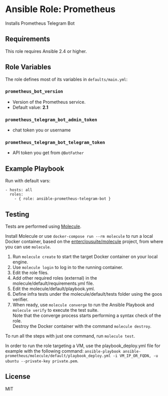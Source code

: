 Ansible Role: Prometheus 
======================================
Installs Prometheus Telegram Bot

## Requirements

This role requires Ansible 2.4 or higher.

## Role Variables

The role defines most of its variables in `defaults/main.yml`:

### `prometheus_bot_version`  
- Version of the Prometheus service.  
- Default value: **2.1** 

### `prometheus_telegram_bot_admin_token`
- chat token you or username

### `prometheus_telegram_bot_telegram_token`
- API token you get from `@BotFather`

## Example Playbook

Run with default vars:

    - hosts: all
      roles:
        - { role: ansible-prometheus-telegram-bot }

## Testing

Tests are performed using [Molecule](http://molecule.readthedocs.org/en/latest/).

Install Molecule or use `docker-compose run --rm molecule` to run a local Docker container, based on the [enterclousuite/molecule](https://hub.docker.com/r/fminzoni/molecule/) project, from where you can use `molecule`.

1. Run `molecule create` to start the target Docker container on your local engine.  
2. Use `molecule login` to log in to the running container.  
3. Edit the role files.  
4. Add other required roles (external) in the molecule/default/requirements.yml file.  
5. Edit the molecule/default/playbook.yml.  
6. Define infra tests under the molecule/default/tests folder using the goos verifier.  
7. When ready, use `molecule converge` to run the Ansible Playbook and `molecule verify` to execute the test suite.  
Note that the converge process starts performing a syntax check of the role.  
Destroy the Docker container with the command `molecule destroy`.   

To run all the steps with just one command, run `molecule test`. 

In order to run the role targeting a VM, use the playbook_deploy.yml file for example with the following command: `ansible-playbook ansible-prometheus/molecule/default/playbook_deploy.yml -i VM_IP_OR_FQDN, -u ubuntu --private-key private.pem`.  

## License

MIT
